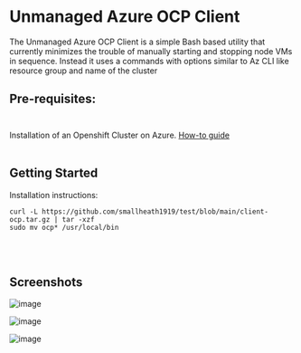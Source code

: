 # Unmanaged Azure OCP Client

The Unmanaged Azure OCP Client is a simple Bash based utility that currently minimizes the trouble of manually starting and stopping node VMs in sequence. Instead it uses a commands with options similar to Az CLI like resource group and name of the cluster

## **Pre-requisites:**<br><br>
Installation of an Openshift Cluster on Azure. [How-to guide](https://cloud.redhat.com/openshift/install/azure/installer-provisioned)
<br><br>
## **Getting Started**

Installation instructions:

```
curl -L https://github.com/smallheath1919/test/blob/main/client-ocp.tar.gz | tar -xzf
sudo mv ocp* /usr/local/bin

```
<br><br>
## **Screenshots**

![image](https://user-images.githubusercontent.com/41380074/118137744-2dc9ff80-b423-11eb-9cc8-1cdb0a3fe895.png)

![image](https://user-images.githubusercontent.com/41380074/118139301-d75dc080-b424-11eb-93bc-82a672fedf4b.png)

![image](https://user-images.githubusercontent.com/41380074/118139495-096f2280-b425-11eb-9d26-f00f3b35ba7a.png)
